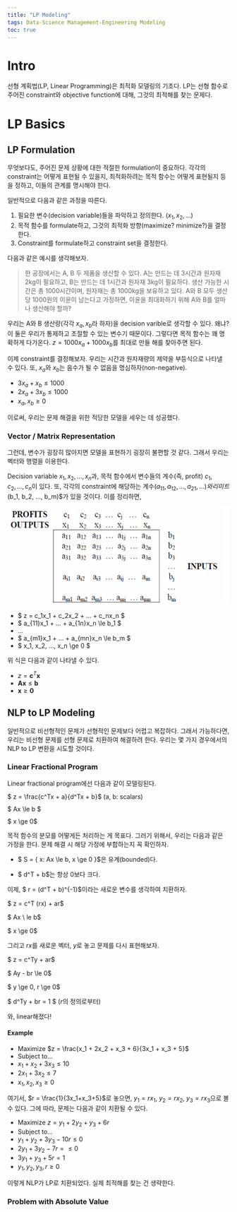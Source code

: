 ```yaml
---
title: "LP Modeling"
tags: Data-Science Management-Engineering Modeling
toc: true
---
```


# Intro
선형 계획법(LP, Linear Programming)은 최적화 모델링의 기초다. LP는 선형 함수로 주어진 constraint와 objective function에 대해, 그것의 최적해를 찾는 문제다. 

# LP Basics
## LP Formulation
무엇보다도, 주어진 문제 상황에 대한 적절한 formulation이 중요하다. 각각의 constraint는 어떻게 표현될 수 있을지, 최적화하려는 목적 함수는 어떻게 표현될지 등을 정하고, 이들의 관계를 명시해야 한다.

일반적으로 다음과 같은 과정을 따른다.

1. 필요한 변수(decision variable)들을 파악하고 정의한다. ($x_1, x_2, ...$)
2. 목적 함수를 formulate하고, 그것의 최적화 방향(maximize? minimize?)을 결정한다.
3. Constraint를 formulate하고 constraint set을 결정한다.

다음과 같은 예시를 생각해보자.

> 한 공장에서는 A, B 두 제품을 생산할 수 있다. A는 만드는 데 3시간과 원자재 2kg이 필요하고, B는 만드는 데 1시간과 원자재 3kg이 필요하다. 생산 가능한 시간은 총 1000시간이며, 원자재는 총 1000kg을 보유하고 있다. A와 B 모두 생산 당 1000원의 이윤이 남는다고 가정하면, 이윤을 최대화하기 위해 A와 B를 얼마나 생산해야 할까?

우리는 A와 B 생산량(각각 $x_a, x_b$라 하자)을 decision varible로 생각할 수 있다. 왜냐? 이 둘은 우리가 통제하고 조절할 수 있는 변수기 때문이다. 그렇다면 목적 함수는 꽤 명확하게 다가온다. $z = 1000x_a + 1000x_b$를 최대로 만들 해를 찾아주면 된다.

이제 constraint를 결정해보자. 우리는 시간과 원자재량의 제약을 부등식으로 나타낼 수 있다. 또, $x_a$와 $x_b$는 음수가 될 수 없음을 명심하자(non-negative).

- $3x_a + x_b \le 1000$
- $2x_a + 3x_b \le 1000$
- $x_a, x_b \ge 0$

이로써, 우리는 문제 해결을 위한 적당한 모델을 세우는 데 성공했다. 

### Vector / Matrix Representation
그런데, 변수가 굉장히 많아지면 모델을 표현하기 굉장히 불편할 것 같다. 그래서 우리는 벡터와 행렬을 이용한다.

Decision variable $x_1, x_2, ..., x_n$과, 목적 함수에서 변수들의 계수(즉, profit) $c_1, c_2, ..., c_n$이 있다. 또, 각각의 constraint에 해당하는 계수($a_{11}, a_{12}, ..., a_{21}, ...)와 리미트($b_1, b_2, ..., b_m)$가 있을 것이다. 이를 정리하면,

![](/imgs/mge/lp1.png)

- $ z = c_1x_1 + c_2x_2 + ... + c_nx_n $
- $ a_{11}x_1 + ... + a_{1n}x_n \le b_1 $
- ...
- $ a_{m1}x_1 + ... + a_{mn}x_n \le b_m $
- $ x_1, x_2, ..., x_n \ge 0 $

위 식은 다음과 같이 나타낼 수 있다.

- $z = \mathbf{c}^T\mathbf{x}$
- $\mathbf{Ax} \le \mathbf{b}$
- $\mathbf{x} \ge \mathbf{0}$

## NLP to LP Modeling
일반적으로 비선형적인 문제가 선형적인 문제보다 어렵고 복잡하다. 그래서 가능하다면, 우리는 비선형 문제를 선형 문제로 치환하여 해결하려 한다. 우리는 몇 가지 경우에서의 NLP to LP 변환을 시도할 것이다.

### Linear Fractional Program
Linear fractional program에선 다음과 같이 모델링된다.

<div style="line-height: 100%">
$ z = \frac{c^Tx + a}{d^Tx + b}$ (a, b: scalars)

$ Ax \le b $

$ x \ge 0$
</div>

목적 함수의 분모를 어떻게든 처리하는 게 목표다. 그러기 위해서, 우리는 다음과 같은 가정을 한다. 문제 해결 시 해당 가정에 부합하는지 꼭 확인하자.

- $ S = \{ x: Ax \le b, x \ge 0 \}$은 유계(bounded)다.

- $ d^T + b$는 항상 0보다 크다.

이제, $ r = (d^T + b)^{-1}$이라는 새로운 변수를 생각하여 치환하자.

$ z = c^T (rx) + ar$

$ Ax \ le b$

$ x \ge 0$

그리고 $rx$를 새로운 벡터, $y$로 놓고 문제를 다시 표현해보자.

$ z = c^Ty + ar$

$ Ay - br \le 0$

$ y \ge 0, r \ge 0$

$ d^Ty + br = 1 $ ($r$의 정의로부터)

와, linear해졌다!

#### Example

- Maximize $z = \frac{x_1 + 2x_2 + x_3 + 6}{3x_1 + x_3 + 5}$
- Subject to...
- $x_1 + x_2 + 3x_3 \le 10$
- $2x_1 + 3x_2 \le 7$
- $x_1, x_2, x_3 \ge 0$

여기서, $r = \frac{1}{3x_1+x_3+5}$로 놓으면, $y_1 = rx_1$, $y_2 = rx_2$, $y_3 = rx_3$으로 볼 수 있다. 그에 따라, 문제는 다음과 같이 치환될 수 있다.

- Maximize $z = y_1 + 2y_2 + y_3 + 6r$
- Subject to...
- $y_1 + y_2 + 3y_3 - 10r \le 0$
- $2y_1 + 3y_2 - 7r =\le 0$
- $3y_1 + y_3 + 5r = 1$
- $y_1, y_2, y_3, r \ge 0$

이렇게 NLP가 LP로 치환되었다. 실제 최적해를 찾는 건 생략한다.


### Problem with Absolute Value

